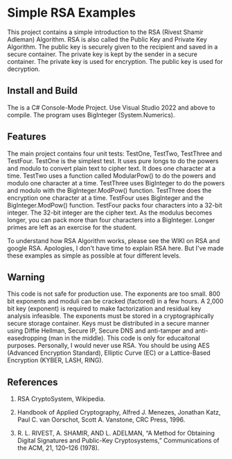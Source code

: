 # Simple RSA Examples

This project contains a simple introduction to the RSA (Rivest Shamir Adleman) Algorithm.  RSA is also called the Public Key and Private Key Algorithm. The public key is securely given to the recipient and saved in a secure container.  The private key is kept by the sender in a secure container. The private key is used for encryption. The public key is used for decryption.

## Install and Build

The is a C# Console-Mode Project.  Use Visual Studio 2022 and above to compile.  The program uses BigInteger (System.Numerics).

## Features

The main project contains four unit tests:  TestOne, TestTwo, TestThree and TestFour.  TestOne is the simplest test.  It uses pure longs to do the powers and modulo to convert plain text to cipher text.  It does one character at a time.  TestTwo uses a function called ModularPow() to do the powers and modulo 
one character at a time.  TestThree uses BigInteger to do the powers and modulo with the BigInteger.ModPow() function.  TestThree does the encryption one character at a time.  TestFour uses BigInteger and the BigInteger.ModPow() function.  TestFour packs four characters into a 32-bit integer.  The
32-bit integer are the cipher text.  As the modulus becomes longer, you can pack more than four characters into a BigInteger.  Longer primes are left as an exercise for the student.  

To understand how RSA Algorithm works, please see the WIKI on RSA and google RSA.  Apologies, I don't have time to explain RSA here.  But I've made these examples as simple as possible at four different levels.

## Warning

This code is not safe for production use.  The exponents are too small.  800 bit exponents and moduli can be cracked (factored) in a few hours. A 2,000 bit key (exponent) is required to make factorization and residual key analysis infeasible.  The exponents must be stored in a cryptographically secure storage container.
Keys must be distributed in a secure manner using Diffie Hellman, Secure IP, Secure DNS and anti-tamper and anti-easedropping (man in the middle).  This code is only for educaitonal purposes.  Personally, I would never use RSA.  You should be using AES (Advanced Encryption Standard), Elliptic Curve (EC) or
a Lattice-Based Encryption (KYBER, LASH, RING).  

## References

1. RSA CryptoSystem, Wikipedia.

2. Handbook of Applied Cryptography, Alfred J. Menezes, Jonathan Katz, Paul C. van Oorschot, Scott A. Vanstone, CRC Press, 1996.

3. R. L. RIVEST, A. SHAMIR, AND L. ADELMAN, “A Method for Obtaining Digital Signatures and Public-Key Cryptosystems,” Communications of the ACM, 21, 120–126 (1978).

   





